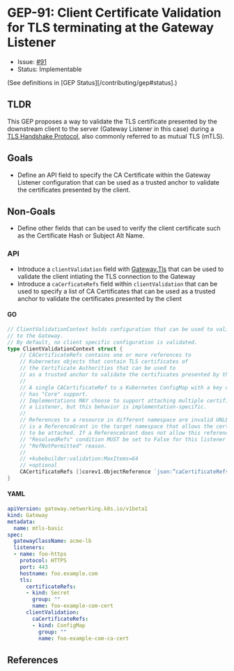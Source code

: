 # GEP-91: Client Certificate Validation for TLS terminating at the Gateway Listener

* Issue: [#91](https://github.com/kubernetes-sigs/gateway-api/issues/91)
* Status: Implementable 

(See definitions in [GEP Status][/contributing/gep#status].)

## TLDR

This GEP proposes a way to validate the TLS certificate presented by the downstream client to the server
(Gateway Listener in this case) during a [TLS Handshake Protocol][], also commonly referred to as mutual TLS (mTLS).

## Goals
- Define an API field to specify the CA Certificate within the Gateway Listener configuration that can be used as a trusted anchor to validate the certificates presented by the client.

## Non-Goals
- Define other fields that can be used to verify the client certificate such as the Certificate Hash or Subject Alt Name. 

### API

* Introduce a `clientValidation` field with [Gateway.Tls][] that can be used to validate the client intiating the TLS connection
to the Gateway
* Introduce a `caCerficateRefs` field within `clientValidation` that can be used to specify a list of CA Certificates that
can be used as a trusted anchor to validate the certificates presented by the client

#### GO

```go
// ClientValidationContext holds configuration that can be used to validate the client intiating the TLS connection
// to the Gateway.
// By default, no client specific configuration is validated.
type ClientValidationContext struct {
    // CACertificateRefs contains one or more references to
    // Kubernetes objects that contain TLS certificates of
    // the Certificate Authorities that can be used to
    // as a trusted anchor to validate the certificates presented by the client.
    //
    // A single CACertificateRef to a Kubernetes ConfigMap with a key called `ca.crt`
    // has "Core" support.
    // Implementations MAY choose to support attaching multiple certificates to
    // a Listener, but this behavior is implementation-specific.
    //
    // References to a resource in different namespace are invalid UNLESS there
    // is a ReferenceGrant in the target namespace that allows the certificate
    // to be attached. If a ReferenceGrant does not allow this reference, the
    // "ResolvedRefs" condition MUST be set to False for this listener with the
    // "RefNotPermitted" reason.
    //
    // +kubebuilder:validation:MaxItems=64
    // +optional
    CACertificateRefs []corev1.ObjectReference `json:”caCertificateRefs,omitempty”`
}

```

#### YAML

```yaml
apiVersion: gateway.networking.k8s.io/v1beta1
kind: Gateway
metadata:
  name: mtls-basic
spec:
  gatewayClassName: acme-lb
  listeners:
  - name: foo-https
    protocol: HTTPS
    port: 443
    hostname: foo.example.com
    tls:
      certificateRefs:
      - kind: Secret
        group: ""
        name: foo-example-com-cert
      clientValidation:
        caCertificateRefs:
        - kind: ConfigMap
          group: ""
          name: foo-example-com-ca-cert
```

## References

[TLS Handshake Protocol]: https://www.rfc-editor.org/rfc/rfc5246#section-7.4
[Certificate Path Validation]: https://www.rfc-editor.org/rfc/rfc5280#section-6
[Gateway.TLS]: https://gateway-api.sigs.k8s.io/references/spec/#gateway.networking.k8s.io/v1beta1.GatewayTLSConfig
